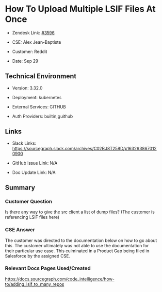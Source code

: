

# How To Upload Multiple LSIF Files At Once <!-- Ticket Title  Hint: include keywords to make it searchable -->



- Zendesk Link: [#3596](https://sourcegraph.zendesk.com/agent/tickets/3596)

- CSE: Alex Jean-Baptiste

- Customer: Reddit <!-- Redact if this contains personally identifying information -->

- Date: Sep 29


<!-- Data populated from integration, speak to Ben Gordon or Michael Bali if not working -->

<!-- During Internal team trial, fill missing data manually (we are waiting for all data to sync) -->



## Technical Environment

- Version: 3.32.0​

- Deployment: kubernetes

- External Services: GITHUB

- Auth Providers: builtin,guithub





## Links
<!-- Data for CSE manual entry -->
- Slack Links: https://sourcegraph.slack.com/archives/C02BJ8T258D/p1632938670120900

- GitHub Issue Link: N/A

- Doc Update Link: N/A



## Summary

### Customer Question


Is there any way to give the src client a list of dump files? (The customer is referencing LSIF files here)

### CSE Answer


The customer was directed to the documentation below on how to go about this. The customer ultimately was not able to use the documentation for their particular use case. This culminated in a Product Gap being filed in Salesforce by the assigned CSE.


### Relevant Docs Pages Used/Created
https://docs.sourcegraph.com/code_intelligence/how-to/adding_lsif_to_many_repos


<!-- Once complete, upload a copy to https://github.com/sourcegraph/support-tools-internal/tree/main/resolved-tickets as a .md file -->
<!-- Name the file 3596.md -->
